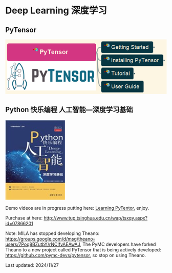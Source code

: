# Deep Learning 深度学习

## PyTensor

![PyTensor_MindMap](img/PyTensor-mindmap.png)

## Python 快乐编程 人工智能—深度学习基础

![book_cover](img/python-happy-coding_DL.png)

Demo videos are in progress putting here: [Learning PyTentor](https://www.youtube.com/playlist?list=PL6DEHvciXKeU_rOz_K8o4l-NGFYa1tyAa), enjoy.

Purchase at here: http://www.tup.tsinghua.edu.cn/wap/tsxqy.aspx?id=07866201

Note: MILA has stopped developing Theano: https://groups.google.com/d/msg/theano-users/7Poq8BZutbY/rNCIfvAEAwAJ, The PyMC developers have forked Theano to a new project called PyTensor that is being actively developed: https://github.com/pymc-devs/pytensor, so stop on using Theano.

Last updated: 2024/11/27